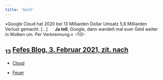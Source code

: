 ```yaml
---
title: 'Geld'
---
```

»Google Cloud hat 2020 bei 13 Milliarden Dollar Umsatz 5,6 Milliarden Verlust gemacht. [...] &nbsp;&nbsp;&nbsp;&nbsp; **Ja toll**, Google, dann wandelt mal euer Geld weiter in Wolken um. Per Verbrennung.« -!13!-
## <sub class="subscript">**13**</sub> [Fefes Blog, 3. Februar 2021, zit. <u>nach</u>](https://blog.fefe.de/?ts=9ee433ae)

* [Cloud](Clouds_de)

* [Feuer](Fire_de)
